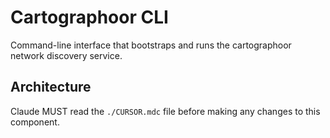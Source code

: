# Cartographoor CLI

Command-line interface that bootstraps and runs the cartographoor network discovery service.

## Architecture  
Claude MUST read the `./CURSOR.mdc` file before making any changes to this component.